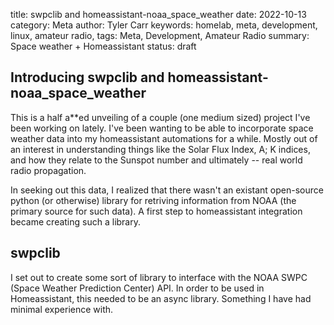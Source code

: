 title: swpclib and homeassistant-noaa_space_weather
date: 2022-10-13
category: Meta
author: Tyler Carr
keywords: homelab, meta, development, linux, amateur radio, 
tags: Meta, Development, Amateur Radio
summary: Space weather + Homeassistant 
status: draft

## Introducing swpclib and homeassistant-noaa_space_weather

This is a half a**ed unveiling of a couple (one medium sized) project I've been working on lately. 
I've been wanting to be able to incorporate space weather data into my homeassistant automations for a while. Mostly out of an interest in understanding things like the Solar Flux Index, A; K indices, and how they relate to the Sunspot number and ultimately -- real world radio propagation. 

In seeking out this data, I realized that there wasn't an existant open-source python (or otherwise) library for retriving information from NOAA (the primary source for such data). A first step to homeassistant integration became creating such a library. 

## swpclib

I set out to create some sort of library to interface with the NOAA SWPC (Space Weather Prediction Center) API. In order to be used in Homeassistant, this needed to be an async library. Something I have had minimal experience with. 


